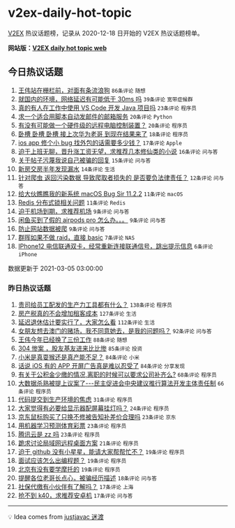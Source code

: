 # v2ex-daily-hot-topic

[V2EX](https://www.v2ex.com/) 热议话题榜，记录从 2020-12-18 日开始的 V2EX 热议话题榜单。

**网站版：[V2EX daily hot topic web](https://boojack.github.io/v2ex-daily-hot-topic-web/)**

## 今日热议话题

<!-- TODAY BEGIN -->

1. [王伟站在栅栏前，对面有条流浪狗](https://www.v2ex.com/t/758647) `86条评论` `随想`
1. [就国内的环境，网络延迟有可能低于 30ms 吗](https://www.v2ex.com/t/758672) `39条评论` `宽带症候群`
1. [真的有人在工作中使用 VS Code 开发 Java 项目吗](https://www.v2ex.com/t/758653) `23条评论` `程序员`
1. [求一个适合用脚本自动发邮件的邮箱服务](https://www.v2ex.com/t/758665) `20条评论` `Python`
1. [有没有可能做一个硬件级的远程电脑控制装置？](https://www.v2ex.com/t/758654) `20条评论` `程序员`
1. [卧槽 卧槽 卧槽 接上次华为老哥 到现在结果来了](https://www.v2ex.com/t/758690) `18条评论` `程序员`
1. [ios app 修个小 bug 找外包的话需要多少钱？](https://www.v2ex.com/t/758681) `17条评论` `Apple`
1. [迫于上班无聊，晋升涨工资无望，求推荐几本修仙类的小说](https://www.v2ex.com/t/758679) `16条评论` `问与答`
1. [关于帖子污蔑我说自己被骗的回复](https://www.v2ex.com/t/758649) `15条评论` `问与答`
1. [新房交房半年发现漏水](https://www.v2ex.com/t/758662) `14条评论` `生活`
1. [针对爬虫 返回污染数据 导致爬取者损失的 是否要负法律责任？](https://www.v2ex.com/t/758688) `12条评论` `问与答`
1. [给大伙瞧瞧我的新系统 macOS Bug Sir 11.2.2](https://www.v2ex.com/t/758691) `11条评论` `macOS`
1. [Redis 分布式锁相关问题](https://www.v2ex.com/t/758657) `11条评论` `Redis`
1. [迫于机场到期，求推荐机场](https://www.v2ex.com/t/758682) `9条评论` `问与答`
1. [闲鱼买到了假的 airpods pro 怎么办。。。](https://www.v2ex.com/t/758663) `9条评论` `问与答`
1. [防止网站数据被爬](https://www.v2ex.com/t/758658) `9条评论` `问与答`
1. [群晖如果不做 raid，直接 basic](https://www.v2ex.com/t/758661) `7条评论` `NAS`
1. [IPhone12 电信联通双卡，经常重新连接联通信号，跳出提示信息](https://www.v2ex.com/t/758669) `6条评论` `iPhone`

数据更新于 2021-03-05 03:00:00

<!-- TODAY END -->

### 昨日热议话题

<!-- YESTERDAY BEGIN -->

1. [贵司给员工配发的生产力工具都有什么？](https://www.v2ex.com/t/758347) `138条评论` `程序员`
1. [房产税真的不会增加租客成本](https://www.v2ex.com/t/758303) `127条评论` `生活`
1. [延迟退休估计要实行了，大家怎么看](https://www.v2ex.com/t/758335) `112条评论` `生活`
1. [女朋友想去澳门的赌场，我不同意她去，是我的问题吗？](https://www.v2ex.com/t/758504) `92条评论` `问与答`
1. [王伟今年已经换了三份工作](https://www.v2ex.com/t/758236) `88条评论` `随想`
1. [304 惨案 ，股友基友进来比比惨](https://www.v2ex.com/t/758341) `85条评论` `投资`
1. [小米是真耍猴还是真产能不足？](https://www.v2ex.com/t/758414) `84条评论` `小米`
1. [话说 iOS 有的 APP 开屏广告真是难以忍受了](https://www.v2ex.com/t/758249) `84条评论` `分享发现`
1. [有关于公积金少缴的情况,离职的时候可以要求公司补齐么?](https://www.v2ex.com/t/758294) `68条评论` `程序员`
1. [大数据杀熟被提上议案了---民主促进会中央建议推行算法开发主体责任制](https://www.v2ex.com/t/758272) `66条评论` `程序员`
1. [代码提交到生产环境的焦虑](https://www.v2ex.com/t/758327) `31条评论` `程序员`
1. [大家觉得有必要给显示器配屏幕挂灯吗？](https://www.v2ex.com/t/758476) `24条评论` `程序员`
1. [京东鼠标购买了只换不修被告知补差价合理吗](https://www.v2ex.com/t/758587) `23条评论` `京东`
1. [用机器学习预测体育彩票](https://www.v2ex.com/t/758563) `23条评论` `程序员`
1. [腾讯云是 zz 吗](https://www.v2ex.com/t/758268) `23条评论` `程序员`
1. [跪求讨论局域网远程桌面方案](https://www.v2ex.com/t/758326) `21条评论` `程序员`
1. [迫于 github 没有小星星，能请大家帮帮忙不？](https://www.v2ex.com/t/758540) `19条评论` `程序员`
1. [面试应该怎么出编程题？](https://www.v2ex.com/t/758488) `19条评论` `程序员`
1. [北京有没有要学摩托的](https://www.v2ex.com/t/758481) `19条评论` `程序员`
1. [提醒各位老哥长点心，被骗经历描述](https://www.v2ex.com/t/758566) `18条评论` `问与答`
1. [社保代缴有小伙伴有了解吗？](https://www.v2ex.com/t/758505) `17条评论` `上海`
1. [抢不到 k40，求推荐安卓机](https://www.v2ex.com/t/758316) `17条评论` `问与答`

<!-- YESTERDAY END -->

---

💡 Idea comes from [justjavac 迷渡](https://github.com/justjavac/)
